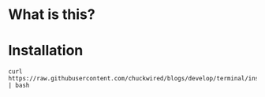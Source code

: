 # What is this?

# Installation

```
curl https://raw.githubusercontent.com/chuckwired/blogs/develop/terminal/install.sh | bash
```
